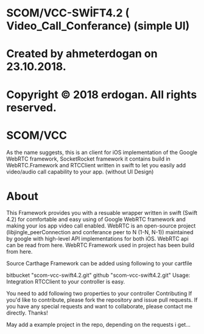 # SCOM/VCC-SWİFT4.2 ( Video_Call_Conferance) (simple UI)
#  Created by ahmeterdogan on 23.10.2018.
# Copyright © 2018 erdogan. All rights reserved.

# SCOM/VCC
As the name suggests, this is an client for iOS implementation of the Google WebRTC framework, SocketRocket framework it contains build in WebRTC.Framework and RTCClient written in swift to let you easily add video/audio call capability to your app. (without UI Design)

# About
This Framework provides you with a resuable wrapper written in swift (Swift 4.2)  for comfortable and easy using of Google WebRTC framework and making your ios app video call enabled. WebRTC is an open-source project (libjingle_peerConnection and conferance peer to N (1-N, N-1)) maintained by google with high-level API implementations for both iOS. WebRTC api can be read from here. WebRTC Framework used in project has been build from here.

Source
Carthage
Framework can be added using following to your cartfile

bitbucket "scom-vcc-swift4.2.git" 
github "scom-vcc-swift4.2.git" 
Usage:
Integration RTCClient to your controller is easy.

You need to add following two properties to your controller
Contributing
If you'd like to contribute, please fork the repository and issue pull requests. If you have any special requests and want to collaborate, please contact me directly. Thanks!

May add a example project in the repo, depending on the requests i get...
